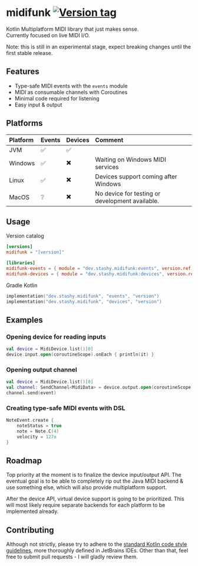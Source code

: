 # midifunk [![Version tag](https://img.shields.io/maven-central/v/dev.stashy.midifunk/midifunk?logo=apachemaven&label=Maven%20Central&color=%23339AF0)][Maven central]

Kotlin Multiplatform MIDI library that just makes sense.  
Currently focused on live MIDI I/O.

Note: this is still in an experimental stage, expect breaking changes until the first stable release.

## Features

* Type-safe MIDI events with the `events` module
* MIDI as consumable channels with Coroutines
* Minimal code required for listening
* Easy input & output

## Platforms

| Platform | Events | Devices | Comment                                         |
|:---------|:-------|:--------|:------------------------------------------------|
| JVM      | ✅️     | ✅️      |                                                 |
| Windows  | ✅️     | ✖️      | Waiting on Windows MIDI services                |
| Linux    | ✅️     | ✖️      | Devices support coming after Windows            |
| MacOS    | ❔️     | ✖️      | No device for testing or development available. |

## Usage

Version catalog

```toml
[versions]
midifunk = "[version]"

[libraries]
midifunk-events = { module = "dev.stashy.midifunk:events", version.ref = "midifunk" }
midifunk-devices = { module = "dev.stashy.midifunk:devices", version.ref = "midifunk" }
```

Gradle Kotlin

```kotlin
implementation("dev.stashy.midifunk", "events", "version")
implementation("dev.stashy.midifunk", "devices", "version")
```

## Examples

### Opening device for reading inputs

```kotlin
val device = MidiDevice.list()[0]
device.input.open(coroutineScope).onEach { println(it) }
```

### Opening output channel

```kotlin
val device = MidiDevice.list()[0]
val channel: SendChannel<MidiData> = device.output.open(coroutineScope)
channel.send(event)
```

### Creating type-safe MIDI events with DSL

```kotlin
NoteEvent.create {
    noteStatus = true
    note = Note.C(4)
    velocity = 127u
}
```

## Roadmap

Top priority at the moment is to finalize the device input/output API.
The eventual goal is to be able to completely rip out the Java MIDI backend & use something else, which will also
provide multiplatform support.

After the device API, virtual device support is going to be prioritized.
This will most likely require separate backends for each platform to be implemented already.

## Contributing

Although not strictly, please try to adhere to the [standard Kotlin code style guidelines][1], more thoroughly defined
in JetBrains IDEs. Other than that, feel free to submit pull requests - I will gladly review them.

[1]: https://kotlinlang.org/docs/reference/coding-conventions.html

[Maven central]: https://central.sonatype.com/namespace/dev.stashy.midifunk
